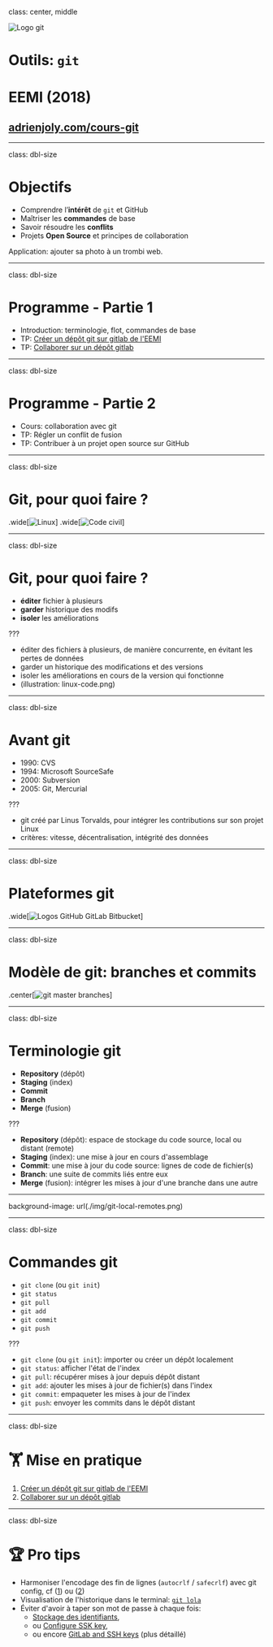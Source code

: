 class: center, middle

![Logo git](../logo.png)

# Outils: `git`
# EEMI (2018)
## [adrienjoly.com/cours-git](https://adrienjoly.com/cours-git/)

<!-- forked from https://github.com/adrienjoly/cours-javascript/tree/gh-pages/M -->

---
class: dbl-size
# Objectifs

- Comprendre l’**intérêt** de `git` et GitHub
- Maîtriser les **commandes** de base
- Savoir résoudre les **conflits**
- Projets **Open Source** et principes de collaboration

Application: ajouter sa photo à un trombi web.

---
class: dbl-size
# Programme - Partie 1

- Introduction: terminologie, flot, commandes de base
- TP: [Créer un dépôt git sur gitlab de l'EEMI](../tutos/creer-depot-gitlab-eemi.html)
- TP: [Collaborer sur un dépôt gitlab](../tutos/collaborer-sur-un-depot-gitlab.html)

---
class: dbl-size
# Programme - Partie 2

- Cours: collaboration avec git
- TP: Régler un conflit de fusion
- TP: Contribuer à un projet open source sur GitHub

---
class: dbl-size
# Git, pour quoi faire ?

.wide[![Linux](./img/linux-code.png)]
.wide[![Code civil](./img/codecivil-code.png)]

---
class: dbl-size
# Git, pour quoi faire ?

- **éditer** fichier à plusieurs
- **garder** historique des modifs
- **isoler** les améliorations

???

- éditer des fichiers à plusieurs, de manière concurrente, en évitant les pertes de données
- garder un historique des modifications et des versions
- isoler les améliorations en cours de la version qui fonctionne
- (illustration: linux-code.png)

---
class: dbl-size
# Avant git

- 1990: CVS
- 1994: Microsoft SourceSafe
- 2000: Subversion
- 2005: Git, Mercurial

???

- git créé par Linus Torvalds, pour intégrer les contributions sur son projet Linux
- critères: vitesse, décentralisation, intégrité des données

---
class: dbl-size
# Plateformes git

.wide[![Logos GitHub GitLab Bitbucket](./img/logos.jpg)]

---
class: dbl-size
# Modèle de git: branches et commits

.center[![git master branches](./img/master-and-branches.png)]

---
class: dbl-size
# Terminologie git

- **Repository** (dépôt)
- **Staging** (index)
- **Commit**
- **Branch**
- **Merge** (fusion)

???

- **Repository** (dépôt): espace de stockage du code source, local ou distant (remote)
- **Staging** (index): une mise à jour en cours d'assemblage
- **Commit**: une mise à jour du code source: lignes de code de fichier(s)
- **Branch**: une suite de commits liés entre eux
- **Merge** (fusion): intégrer les mises à jour d'une branche dans une autre

---
background-image: url(./img/git-local-remotes.png)

---
class: dbl-size
# Commandes git

- `git clone` (ou `git init`)
- `git status`
- `git pull`
- `git add`
- `git commit`
- `git push`

???

- `git clone` (ou `git init`): importer ou créer un dépôt localement
- `git status`: afficher l'état de l'index
- `git pull`: récupérer mises à jour depuis dépôt distant
- `git add`: ajouter les mises à jour de fichier(s) dans l'index
- `git commit`: empaqueter les mises à jour de l'index
- `git push`: envoyer les commits dans le dépôt distant

---
class: dbl-size
# 🏋 Mise en pratique

1. [Créer un dépôt git sur gitlab de l'EEMI](../tutos/creer-depot-gitlab-eemi.html)
2. [Collaborer sur un dépôt gitlab](../tutos/collaborer-sur-un-depot-gitlab.html)

---
class: dbl-size
# 🏆 Pro tips

- Harmoniser l'encodage des fin de lignes (`autocrlf` / `safecrlf`) avec git config, cf ([1](https://githowto.com/setup)) ou ([2](https://help.github.com/articles/dealing-with-line-endings/))
- Visualisation de l'historique dans le terminal: [`git lola`](http://blog.kfish.org/2010/04/git-lola.html)
- Éviter d'avoir à taper son mot de passe à chaque fois:
  - [Stockage des identifiants](https://git-scm.com/book/fr/v2/Utilitaires-Git-Stockage-des-identifiants),
  - ou [Configure SSK key](https://docs.gitlab.com/ee/university/training/topics/env_setup.html#configure-ssh-key),
  - ou encore [GitLab and SSH keys](https://docs.gitlab.com/ee/ssh/) (plus détaillé)
